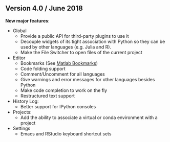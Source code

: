 ## Version 4.0 / June 2018

**New major features**:
* Global 
  - Provide a public API for third-party plugins to use it
  - Decouple widgets of its tight association with Python so they can be
    used by other languages (e.g. Julia and R).
  - Make the File Switcher to open files of the current project
* Editor
  - Bookmarks (See [Matlab Bookmarks](http://blogs.mathworks.com/community//2007/06/15/scroll-less-with-editor-bookmarks/))
  - Code folding support
  - Comment/Uncomment for all languages
  - Give warnings and error messages for other languages besides Python
  - Make code completion to work on the fly
  - Restructured text support
* History Log:
    - Better support for IPython consoles
* Projects:
    - Add the ability to associate a virtual or conda environment with a project
* Settings
    - Emacs and RStudio keyboard shortcut sets